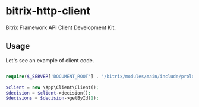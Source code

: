 # bitrix-http-client

Bitrix Framework API Client Development Kit.

## Usage

Let's see an example of client code.

```php

require($_SERVER['DOCUMENT_ROOT'] . '/bitrix/modules/main/include/prolog_before.php');

$client = new \App\Client\Client();
$decision = $client->decision();
$decisions = $decision->getById(1);
```
